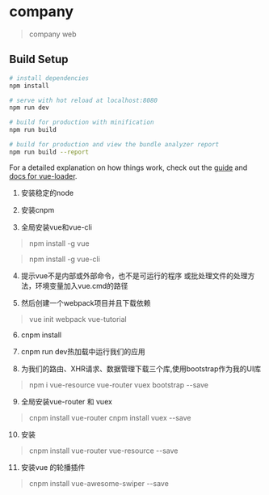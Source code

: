 # company

> company web

## Build Setup

``` bash
# install dependencies
npm install

# serve with hot reload at localhost:8080
npm run dev

# build for production with minification
npm run build

# build for production and view the bundle analyzer report
npm run build --report
```

For a detailed explanation on how things work, check out the [guide](http://vuejs-templates.github.io/webpack/) and [docs for vue-loader](http://vuejs.github.io/vue-loader).


1. 安装稳定的node

2. 安装cnpm

3. 全局安装vue和vue-cli
>npm install -g vue

>npm install -g vue-cli

4. 提示vue不是内部或外部命令，也不是可运行的程序 或批处理文件的处理方法，环境变量加入vue.cmd的路径

5. 然后创建一个webpack项目并且下载依赖
> vue init webpack vue-tutorial

6. cnpm install

7. cnpm run dev热加载中运行我们的应用

8. 为我们的路由、XHR请求、数据管理下载三个库,使用bootstrap作为我的UI库
> npm i vue-resource vue-router vuex bootstrap --save

9. 全局安装vue-router 和 vuex
>  cnpm install vue-router
>  cnpm install vuex --save

10. 安装
>  cnpm install vue-router vue-resource --save

11. 安装vue 的轮播插件
>  cnpm install vue-awesome-swiper --save
